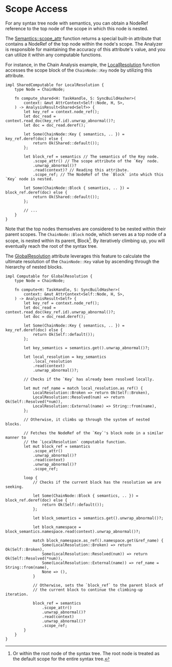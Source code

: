 <!------------------------------------------------------------------------------
  This file is a part of the "Lady Deirdre" work,
  a compiler front-end foundation technology.

  This work is proprietary software with source-available code.

  To copy, use, distribute, and contribute to this work, you must agree to
  the terms of the General License Agreement:

  https://github.com/Eliah-Lakhin/lady-deirdre/blob/master/EULA.md.

  The agreement grants you a Commercial-Limited License that gives you
  the right to use my work in non-commercial and limited commercial products
  with a total gross revenue cap. To remove this commercial limit for one of
  your products, you must acquire an Unrestricted Commercial License.

  If you contribute to the source code, documentation, or related materials
  of this work, you must assign these changes to me. Contributions are
  governed by the "Derivative Work" section of the General License
  Agreement.

  Copying the work in parts is strictly forbidden, except as permitted under
  the terms of the General License Agreement.

  If you do not or cannot agree to the terms of this Agreement,
  do not use this work.

  This work is provided "as is" without any warranties, express or implied,
  except to the extent that such disclaimers are held to be legally invalid.

  Copyright (c) 2024 Ilya Lakhin (Илья Александрович Лахин).
  All rights reserved.
------------------------------------------------------------------------------->

# Scope Access

For any syntax tree node with semantics, you can obtain a NodeRef reference to
the top node of the scope in which this node is nested.

The [Semantics::scope_attr](https://docs.rs/lady-deirdre/2.0.0/lady_deirdre/analysis/struct.Semantics.html#method.scope_attr)
function returns a special built-in attribute that contains a NodeRef of the top
node within the node's scope. The Analyzer is responsible for maintaining the
accuracy of this attribute's value, and you can utilize it within any computable
functions.

For instance, in the Chain Analysis example,
the [LocalResolution](https://github.com/Eliah-Lakhin/lady-deirdre/blob/1f4ecdac2a1d8c73e6d94909fb0c7fcd04d31fc0/work/crates/examples/src/chain_analysis/semantics.rs#L172)
function accesses the scope block of the `ChainNode::Key` node by utilizing this
attribute.

```rust,noplayground
impl SharedComputable for LocalResolution {
    type Node = ChainNode;

    fn compute_shared<H: TaskHandle, S: SyncBuildHasher>(
        context: &mut AttrContext<Self::Node, H, S>,
    ) -> AnalysisResult<Shared<Self>> {
        let key_ref = context.node_ref();
        let doc_read = context.read_doc(key_ref.id).unwrap_abnormal()?;
        let doc = doc_read.deref();

        let Some(ChainNode::Key { semantics, .. }) = key_ref.deref(doc) else {
            return Ok(Shared::default());
        };

        let block_ref = semantics // The semantics of the Key node.
            .scope_attr() // The scope attribute of the `Key` node.
            .unwrap_abnormal()?
            .read(context)? // Reading this attribute.
            .scope_ref; // The NodeRef of the `Block` into which this `Key` node is nested.

        let Some(ChainNode::Block { semantics, .. }) = block_ref.deref(doc) else {
            return Ok(Shared::default());
        };
        
        // ...
    }
}
```

Note that the top nodes themselves are considered to be nested within their
parent scopes. The `ChainNode::Block` node, which serves as a top node of a
scope, is nested within its parent, Block[^parent]. By iteratively climbing up,
you will eventually reach the root of the syntax tree.

The [GlobalResolution](https://github.com/Eliah-Lakhin/lady-deirdre/blob/1f4ecdac2a1d8c73e6d94909fb0c7fcd04d31fc0/work/crates/examples/src/chain_analysis/semantics.rs#L85)
attribute leverages this feature to calculate the ultimate resolution of
the `ChainNode::Key` value by ascending through the hierarchy of nested blocks.

```rust,noplayground
impl Computable for GlobalResolution {
    type Node = ChainNode;

    fn compute<H: TaskHandle, S: SyncBuildHasher>(
        context: &mut AttrContext<Self::Node, H, S>,
    ) -> AnalysisResult<Self> {
        let key_ref = context.node_ref();
        let doc_read = context.read_doc(key_ref.id).unwrap_abnormal()?;
        let doc = doc_read.deref();

        let Some(ChainNode::Key { semantics, .. }) = key_ref.deref(doc) else {
            return Ok(Self::default());
        };

        let key_semantics = semantics.get().unwrap_abnormal()?;

        let local_resolution = key_semantics
            .local_resolution
            .read(context)
            .unwrap_abnormal()?;

        // Checks if the `Key` has already been resolved locally.

        let mut ref_name = match local_resolution.as_ref() {
            LocalResolution::Broken => return Ok(Self::Broken),
            LocalResolution::Resolved(num) => return Ok(Self::Resolved(*num)),
            LocalResolution::External(name) => String::from(name),
        };
        
        // Otherwise, it climbs up through the system of nested blocks.

        // Fetches the NodeRef of the `Key`'s block node in a similar manner to
        // the `LocalResolution` computable function.
        let mut block_ref = semantics
            .scope_attr()
            .unwrap_abnormal()?
            .read(context)
            .unwrap_abnormal()?
            .scope_ref;

        loop {
            // Checks if the current block has the resolution we are seeking.
        
            let Some(ChainNode::Block { semantics, .. }) = block_ref.deref(doc) else {
                return Ok(Self::default());
            };

            let block_semantics = semantics.get().unwrap_abnormal()?;

            let block_namespace = block_semantics.namespace.read(context).unwrap_abnormal()?;

            match block_namespace.as_ref().namespace.get(&ref_name) {
                Some(LocalResolution::Broken) => return Ok(Self::Broken),
                Some(LocalResolution::Resolved(num)) => return Ok(Self::Resolved(*num)),
                Some(LocalResolution::External(name)) => ref_name = String::from(name),
                None => (),
            }

            // Otherwise, sets the `block_ref` to the parent block of
            // the current block to continue the climbing-up iteration.

            block_ref = semantics
                .scope_attr()
                .unwrap_abnormal()?
                .read(context)
                .unwrap_abnormal()?
                .scope_ref;
        }
    }
}
```

[^parent]: Or within the root node of the syntax tree. The root node is treated
as the default scope for the entire syntax tree.
